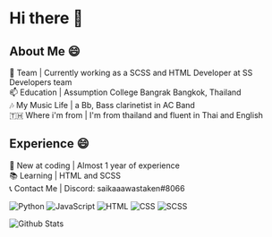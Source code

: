 # Hi there 👋 </br>
## About Me 😄 </br>
🔭 Team          | Currently working as a SCSS and HTML Developer at SS Developers team </br>
📫 Education     | Assumption College Bangrak Bangkok, Thailand </br>
🎶 My Music Life | a Bb, Bass clarinetist in AC Band </br>
🇹🇭 Where i'm from | I'm from thailand and fluent in Thai and English
## Experience 😄 </br>
🌱 New at coding | Almost 1 year of experience </br>
📚 Learning      | HTML and SCSS </br>
📞 Contact Me    | Discord: saikaaawastaken#8066 </br>

![Python](https://img.shields.io/badge/-Python-yellow?style=flat-square&logo=Python) ![JavaScript](https://img.shields.io/badge/-Javascript-white?style=flat-square&logo=Javascript) ![HTML](https://img.shields.io/badge/-HTML-orange?style=flat-square&logo=html5) ![CSS](https://img.shields.io/badge/-CSS-blue?style=flat-square&logo=css3) ![SCSS](https://img.shields.io/badge/-SCSS-pink?style=flat-square&logo=sass)

![Github Stats](https://github-readme-stats.vercel.app/api?username=Jiraties&count_private=true&show_icons=true&include_all_commits=true&theme=dark)
<!--
**Jiraties/Jiraties** is a ✨ _special_ ✨ repository because its `README.md` (this file) appears on your GitHub profile.

Here are some ideas to get you started:

- 🔭 I’m currently working on ...
- 🌱 I’m currently learning ...
- 👯 I’m looking to collaborate on ...
- 🤔 I’m looking for help with ...
- 💬 Ask me about ...
- 📫 How to reach me: ...
- 😄 Pronouns: ...
- ⚡ Fun fact: ...
-->
